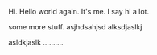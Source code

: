 Hi. Hello world again. It's me. I say hi a lot.


some more stuff.
asjhdsahjsd
alksdjaslkj

asldkjaslk
..........
